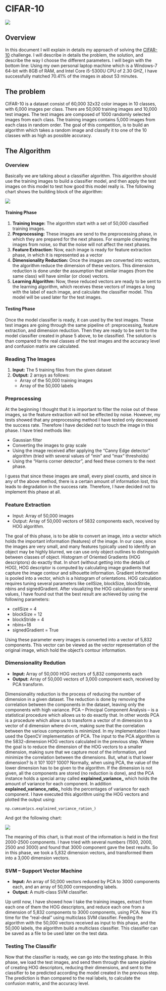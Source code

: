 # CIFAR-10

![](/images/cifar-10.png)

## Overview
In this document I will explain in details my approach of solving the [CIFAR-10](https://www.cs.toronto.edu/~kriz/cifar.html) challenge.
I will describe in details the problem, the solution, and describe the way I choose the different parameters.
I will begin with the bottom line: Using my own personal laptop machine which is a Windows-7 64-bit with 8GB of RAM, and Intel Core i5-5300U CPU of 2.30 GHZ, I have successfully matched 70.41% of the images in about 53 minutes.

## The problem
CIFAR-10 is a dataset consist of 60,000 32x32 color images in 10 classes, with 6,000 images per class. There are 50,000 training images and 10,000 test images. The test images are composed of 1000 randomly selected images from each class. The training images contains 5,000 images from each class in random order.
The goal of this competition, is to build an algorithm which takes a random image and classify it to one of the 10 classes with as high as possible accuracy.

## The Algorithm
### Overview
Basically we are talking about a classifier algorithm. This algorithm should use the training images to build a classifier model, and then apply the test images on this model to test how good this model really is.
The following chart shows the building block of the algorithm:

![](https://github.com/hudara/cifar-10/blob/master/images/algorithm.png)

#### Training Phase
1. **Training Image:** The algorithm start with a set of 50,000 classified training images.
2. **Preprocessing:** These images are send to the preprocessing phase, in which they are prepared for the next phases. For example cleaning the images from noise, so that the noise will not affect the next phases.
3. **Feature Extraction:** Now, each image is ready for feature extraction phase, in which it is represented as a vector
4. **Dimensionality Reduction:** Once the images are converted into vectors, the algorithm reduce the dimension of these vectors. This dimension reduction is done under the assumption that similar images (from the same class) will have similar (or close) vectors.
5. **Learning Algorithm:** Now, these reduced vectors are ready to be sent to the learning algorithm, which receives these vectors of images a long with the label of each image, and calculate the classifier model. This model will be used later for the test images.

#### Testing Phase
Once the model classifier is ready, it can used by the test images. 
These test images are going through the same pipeline of: preprocessing, feature extraction, and dimension reduction. 
Then they are ready to be sent to the model classifier created in phase 5 above, to be classified. 
The solution is than compared to the real classes of the test images and the accuracy level and confusion matrix are calculated. 

### Reading The Images
1. **Input:** The 5 training files from the given dataset
2. **Output:** 2 arrays as follows:
     - Array of the 50,000 training images
     - Array of the 50,000 labels

### Preprocessing
At the beginning I thought that it is important to filter the noise out of these images, so the feature extraction will not be effected by noise. However, my tests showed that any preprocessing method I have tested only decreased the success rate. Therefore I have decided not to touch the image in this phase. I have tried methods like:
- Gaussian filter
- Converting the images to gray scale
- Using the image received after applying the “Canny Edge detector” algorithm (tried with several values of “min” and “max” thresholds)
- Using the “Harris corner detector”, and feed these corners to the next phase.

I guess that since these images are small, every pixel counts, and since in any of the above method, there is a certain amount of information lost, this leads to degradation in the success rate. Therefore, I have decided not to implement this phase at all.

### Feature Extraction
- Input: Array of 50,000 images
- Output: Array of 50,000 vectors of 5832 components each, received by HOG algorithm.

The goal of this phase, is to be able to convert an image, into a vector which holds the important information (features) of the image. In our case, since the images are very small, and many features typically used to identify an object may be highly blurred, we can use only object outlines to distinguish between classes of object. Histogram of Oriented Gradients (HOG descriptors) do exactly that.
In short (without getting into the details of HOG), HOG descriptor is computed by calculating image gradients that capture the image contour and silhouette information. Gradient information is pooled into a vector, which is a histogram of orientations.
HOG calculation requires tuning several parameters like cellSize, blockSize, blockStride, nbins and signedGradient. After visualizing the HOG calculation for several values, I have found out that the best result are achieved by using the following parameters:
- cellSize = 4
- blockSize = 12
- blockStride = 4
- nbins=18
- signedGradient = True

Using these parameter every images is converted into a vector of 5,832 components. This vector can be viewed as the vector representation of the original image, which hold the object’s contour information.

### Dimensionality Redution
- **Input:** Array of 50,000 HOG vectors of 5,832 components each
- **Output:** Array of 50,000 vectors of 3,000 component each, received by PCA transform.

Dimensionality reduction is the process of reducing the number of dimension in a given dataset. The reduction is done by removing the correlation between the components in the dataset, leaving only the components with high variance.
PCA – Principal Component Analysis – is a statistical procedure which allows us to do exactly that. In other words PCA is a procedure which allow us to transform a vector of m dimension to a vector of d dimension where d<<m, making sure that the correlation between the various components is minimized.
In my implementation I have used the OpenCV implementation of PCA. The input to the PCA algorithm is the 5832-dimension HOG vectors calculated in the previous step. Where the goal is to reduce the dimension of the HOG vectors to a smaller dimension, making sure that we capture most of the information, and minimize the correlation between the dimensions. But, what is that lower dimension? Is it 10? 100? 1000?
Normally, when using PCA, the value of the lower dimension has to be given to the algorithm. If the dimension is not given, all the components are stored (no reduction is done), and the PCA instance holds a special array called **explained_variance_** which holds the amount of variance for each component. In addition **explained_variance_ratio_** holds the percentages of variance for each component.
I have executed this algorithm using the HOG vectors and plotted the output using:
```
np.cumsum(pcs.explained_variance_ration_)
```
And got the following chart:

![](https://github.com/hudara/cifar-10/blob/master/images/pca.png)

The meaning of this chart, is that most of the information is held in the first 2000-2500 components. I have tried with several numbers (1500, 2000, 2500 and 3000) and found that 3000 component gave the best results. So in this phase, we took a 5,832 dimension vectors, and transformed them into a 3,000 dimension vectors.

### SVM – Support Vector Machine
- **Input:** An array of 50,000 vectors reduced by PCA to 3000 components each, and an array of 50,000 corresponding labels.
- **Output:** A multi-class SVM classifier.

Up until now, I have showed how I take the training images, extract from each one of them the HOG descriptors, and reduce each one from a dimension of 5,832 components to 3000 components, using PCA.
Now it’s time for the “real-deal” using multiclass SVM classifier. Feeding the algorithm with the 50,000 vectors received as input to this phase, and the 50,000 labels, the algorithm build a multiclass classifier. This classifier can be saved as a file to be used later on the test data. 

### Testing The Classifir
Now that the classifier is ready, we can go into the testing phase. In this phase, we load the test images, and send them through the same pipeline of creating HOG descriptors, reducing their dimensions, and sent to the classifier to be predicted according the model created in the previous step.
The prediction is than compared to the real labels, to calculate the confusion matrix, and the accuracy level.
